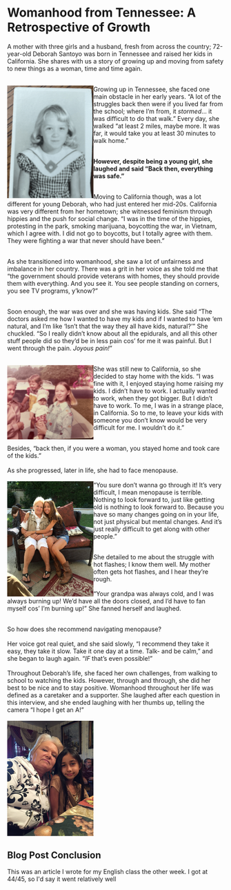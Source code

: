# Womanhood from Tennessee: A Retrospective of Growth
A mother with three girls and a husband, fresh from across the country; 72-year-old Deborah Santoyo was born in Tennessee 
and raised her kids in California. She shares with us a story of growing up and moving from safety to new things as a woman, 
time and time again. <br><br>

<img src="https://github.com/CaptainSapphire/PH-s-Blog/blob/main/assets/February%202025/FullSizeRender(1).png?raw=true" style= "float: left;" width="200" /> Growing up in Tennessee, she faced one main obstacle in her early years. 
“A lot of the struggles back then were if you lived far from the school; where I’m from, it *stormed*… 
it was difficult to do that walk.” Every day, she walked “at least 2 miles, maybe more. 
It was far, it would take you at least 30 minutes to walk home.” <br><br>

**However, despite being a young girl, she laughed and said “Back then, everything was safe.”** <br><br>


Moving to California though, was a lot different for young Deborah, who had just entered her mid-20s. 
California was very different from her hometown; she witnessed feminism through hippies and the push for social change. 
“I was in the time of the hippies, protesting in the park, smoking marijuana, boycotting the war, in Vietnam, which I agree with. 
I did not go to boycotts, but I totally agree with them. They were fighting a war that never should have been.” <br><br>

As she transitioned into womanhood, she saw a lot of unfairness and imbalance in her country. 
There was a grit in her voice as she told me that “the government should provide veterans with homes, 
they should provide them with everything. And you see it. You see people standing on corners, you see TV programs, y’know?” <br><br>

Soon enough, the war was over and she was having kids. She said 
“The doctors asked me how I wanted to have my kids and if I wanted to have ‘em natural, and I’m like 
‘Isn’t that the way they all have kids, natural?’” She chuckled. “So I really didn’t know about all the epidurals, 
and all this other stuff people did so they’d be in less pain cos’ for me it was painful. 
But I went through the pain. *Joyous pain!*” <br><br>

<img src="https://github.com/CaptainSapphire/PH-s-Blog/blob/main/assets/February%202025/FullSizeRender.png?raw=true" style= "float: left;" width="200"> She was still new to California, so she decided to stay home with the kids. “I was fine with it, I enjoyed staying home raising my kids. I didn’t have to work. I actually wanted to work, when they got bigger. But I didn’t have to work. To me, I was in a strange place, in California. So to me, to leave your kids with someone you don’t know would be very difficult for me. I wouldn’t do it.” <br><br>

Besides, “back then, if you were a woman, you stayed home and took care of the kids.” <br><br>
As she progressed, later in life, she had to face menopause.  <br><br>
<img src="https://github.com/CaptainSapphire/PH-s-Blog/blob/main/assets/February%202025/IMG_2963.JPG?raw=true" style= "float: left;" width="200">
“You sure don’t wanna go through it! It’s very difficult, I mean menopause is terrible. Nothing to look forward to, just like getting old is nothing to look forward to. Because you have so many changes going on in your life, not just physical but mental changes. And it’s just really difficult to get along with other people.” <br><br>

She detailed to me about the struggle with hot flashes; I know them well. My mother often gets hot flashes, and I hear they’re rough. <br><br>
“Your grandpa was always cold, and I was always burning up! We’d have all the doors closed, and I’d have to fan myself cos’ I’m burning up!” She fanned herself and laughed. <br><br>

So how does she recommend navigating menopause? <br><br>
Her voice got real quiet, and she said slowly, “I recommend they take it easy, they take it slow. Take it one day at a time. Talk- and be calm,” and she began to laugh again. “*IF* that’s even possible!” <br><br>
Throughout Deborah’s life, she faced her own challenges, from walking to school to watching the kids. However, through and through, she did her best to be nice and to stay positive. Womanhood throughout her life was defined as a caretaker and a supporter. She laughed after each question in this interview, and she ended laughing with her thumbs up, telling the camera “I hope I get an A!”<br><br>
<img src="https://github.com/CaptainSapphire/PH-s-Blog/blob/main/assets/February%202025/IMG_4694.JPG?raw=true" width="200">

## Blog Post Conclusion
This was an article I wrote for my English class the other week. I got at 44/45, so I'd say it went relatively well





